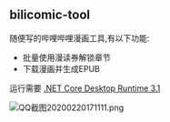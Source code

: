 ## bilicomic-tool

随便写的哔哩哔哩漫画工具,有以下功能:
* 批量使用漫读券解锁章节
* 下载漫画并生成EPUB

运行需要 [.NET Core Desktop Runtime 3.1](https://dotnet.microsoft.com/download/dotnet-core/3.1)

![QQ截图20200220171111.png](https://i.loli.net/2020/02/20/Sa9WwZBI4iqcjQV.png)